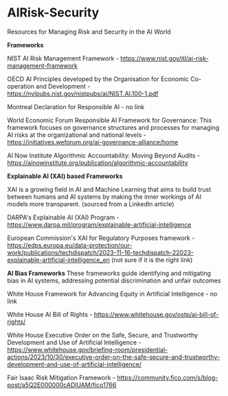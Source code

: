 # AIRisk-Security
Resources for Managing Risk and Security in the AI World

**Frameworks**
  
  NIST AI Risk Management Framework - https://www.nist.gov/itl/ai-risk-management-framework
  
  OECD AI Principles developed by the Organisation for Economic Co-operation and Development - https://nvlpubs.nist.gov/nistpubs/ai/NIST.AI.100-1.pdf
  
  Montreal Declaration for Responsible AI - no link
  
  World Economic Forum Responsible AI Framework for Governance: This framework focuses on governance structures and processes for managing AI risks at the organizational and national levels - https://initiatives.weforum.org/ai-governance-alliance/home
  
  AI Now Institute Algorithmic Accountability: Moving Beyond Audits - https://ainowinstitute.org/publication/algorithmic-accountability
  

**Explainable AI (XAI) based Frameworks**

  XAI is a growing field in AI and Machine Learning that aims to build trust between humans and AI systems by making the inner workings of AI models more transparent. (sourced from a LinkedIn article)
  
  DARPA's Explainable AI (XAI) Program - https://www.darpa.mil/program/explainable-artificial-intelligence
  
  European Commission's XAI for Regulatory Purposes framework - https://edps.europa.eu/data-protection/our-work/publications/techdispatch/2023-11-16-techdispatch-22023-explainable-artificial-intelligence_en (not sure if it is the right link)
  

**AI Bias Frameworks**
  These frameworks guide identifying and mitigating bias in AI systems, addressing potential discrimination and unfair outcomes
  
  White House Framework for Advancing Equity in Artificial Intelligence - no link
  
  White House AI Bill of Rights - https://www.whitehouse.gov/ostp/ai-bill-of-rights/
  
  White House Executive Order on the Safe, Secure, and Trustworthy Development and Use of Artificial Intelligence - https://www.whitehouse.gov/briefing-room/presidential-actions/2023/10/30/executive-order-on-the-safe-secure-and-trustworthy-development-and-use-of-artificial-intelligence/
  
  Fair Isaac Risk Mitigation Framework - https://community.fico.com/s/blog-post/a5Q2E000000cADlUAM/fico1766
  
  
